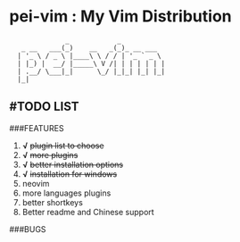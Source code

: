 # pei-vim : My Vim Distribution
                  _            _
       _ __   ___(_)    __   _(_)_ __ ___
      | '_ \ / _ \ |____\ \ / / | '_ ` _ \
      | |_) |  __/ |_____\ V /| | | | | | |
      | .__/ \___|_|      \_/ |_|_| |_| |_|
      |_|

#TODO LIST
---
###FEATURES
1. **√** ~~plugin list to choose~~
2. **√** ~~more plugins~~
3. **√** ~~better installation options~~
4. **√** ~~installation for windows~~
5. neovim
6. more languages plugins
7. better shortkeys
8. Better readme and Chinese support

###BUGS
